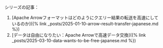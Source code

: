 <!--
{% comment %}
Licensed to the Apache Software Foundation (ASF) under one or more
contributor license agreements.  See the NOTICE file distributed with
this work for additional information regarding copyright ownership.
The ASF licenses this file to you under the Apache License, Version 2.0
(the "License"); you may not use this file except in compliance with
the License.  You may obtain a copy of the License at

http://www.apache.org/licenses/LICENSE-2.0

Unless required by applicable law or agreed to in writing, software
distributed under the License is distributed on an "AS IS" BASIS,
WITHOUT WARRANTIES OR CONDITIONS OF ANY KIND, either express or implied.
See the License for the specific language governing permissions and
limitations under the License.
{% endcomment %}
-->

シリーズの記事：

1. [Apache Arrowフォーマットはどのようにクエリー結果の転送を高速にしているのか]({% link _posts/2025-01-10-arrow-result-transfer-japanese.md %})
1. [データは自由になりたい：Apache Arrowで高速データ交換]({% link _posts/2025-03-10-data-wants-to-be-free-japanese.md %})
